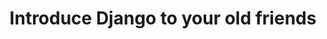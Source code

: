 ---
layout: post.html
title: "Introduce Django to your old friends"
talk_url: "http://roguelynn.com/words/Introduce-Django-to-your-old-friends"
tags: [resume]
category: [resume, talks]
dateemp: "DjangoCon, EU 2013; EuroPython 2013"
---